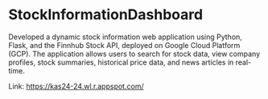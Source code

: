 # StockInformationDashboard
Developed a dynamic stock information web application using Python, Flask, and the Finnhub Stock API, deployed on Google Cloud Platform (GCP). The application allows users to search for stock data, view company profiles, stock summaries, historical price data, and news articles in real-time.

Link: https://kas24-24.wl.r.appspot.com/
